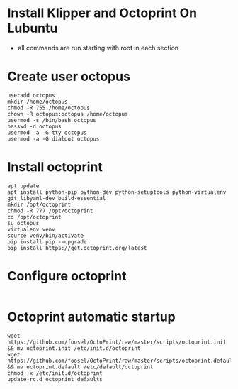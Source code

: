 # Install Klipper and Octoprint On Lubuntu

- all commands are run starting with root in each section

# Create user octopus
```
useradd octopus
mkdir /home/octopus
chmod -R 755 /home/octopus
chown -R octopus:octopus /home/octopus
usermod -s /bin/bash octopus
passwd -d octopus
usermod -a -G tty octopus
usermod -a -G dialout octopus
```

# Install octoprint
```
apt update
apt install python-pip python-dev python-setuptools python-virtualenv git libyaml-dev build-essential
mkdir /opt/octoprint
chmod -R 777 /opt/octoprint
cd /opt/octoprint
su octopus
virtualenv venv
source venv/bin/activate
pip install pip --upgrade
pip install https://get.octoprint.org/latest
```

# Configure octoprint
```

```

# Octoprint automatic startup
```
wget https://github.com/foosel/OctoPrint/raw/master/scripts/octoprint.init && mv octoprint.init /etc/init.d/octoprint
wget https://github.com/foosel/OctoPrint/raw/master/scripts/octoprint.default && mv octoprint.default /etc/default/octoprint
chmod +x /etc/init.d/octoprint
update-rc.d octoprint defaults
```

